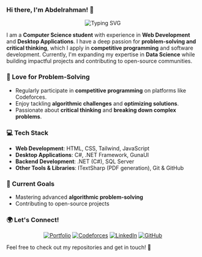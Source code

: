 ### Hi there, I'm Abdelrahman! 👋

<p align="center">
  <img src="https://readme-typing-svg.herokuapp.com?font=Fira+Code&weight=600&size=22&pause=1000&color=3498db&width=600&lines=Computer+Science+Student;Web+%26+Desktop+Developer;Problem+Solver+%26+Critical+Thinker;Open-Source+Contributor" alt="Typing SVG" />
</p>

I am a **Computer Science student** with experience in **Web Development** and **Desktop Applications**. I have a deep passion for **problem-solving and critical thinking**, which I apply in **competitive programming** and software development. Currently, I'm expanding my expertise in **Data Science** while building impactful projects and contributing to open-source communities.

### 🧠 Love for Problem-Solving
- Regularly participate in **competitive programming** on platforms like Codeforces.
- Enjoy tackling **algorithmic challenges** and **optimizing solutions**.
- Passionate about **critical thinking** and **breaking down complex problems**.

### 💻 Tech Stack
- **Web Development**: HTML, CSS, Tailwind, JavaScript
- **Desktop Applications**: C#, .NET Framework, GunaUI
- **Backend Development**: .NET (C#), SQL Server
- **Other Tools & Libraries**: ITextSharp (PDF generation), Git & GitHub

### 🚀 Current Goals
- Mastering advanced **algorithmic problem-solving**
- Contributing to open-source projects

### 🌍 Let's Connect!
<p align="center">
  <a href="#"><img src="https://img.shields.io/badge/Portfolio-Coming%20Soon-blue?style=for-the-badge&logo=google-chrome&logoColor=white" alt="Portfolio" /></a>
  <a href="https://codeforces.com/profile/Abdelrahman-Mamdouh"><img src="https://img.shields.io/badge/Codeforces--Abdelrahman--Mamdouh-orange?style=for-the-badge&logo=codeforces&logoColor=white" alt="Codeforces" /></a>
  <a href="[#](https://www.linkedin.com/in/abdelrahman-mamdouh-cs/)"><img src="https://img.shields.io/badge/LinkedIn-Profile-blue?style=for-the-badge&logo=linkedin&logoColor=white" alt="LinkedIn" /></a>
  <a href="https://github.com/AbdelrahmanKasem"><img src="https://img.shields.io/badge/GitHub-@AbdelrahmanKasem-black?style=for-the-badge&logo=github&logoColor=white" alt="GitHub" /></a>
</p>

Feel free to check out my repositories and get in touch! 🚀
